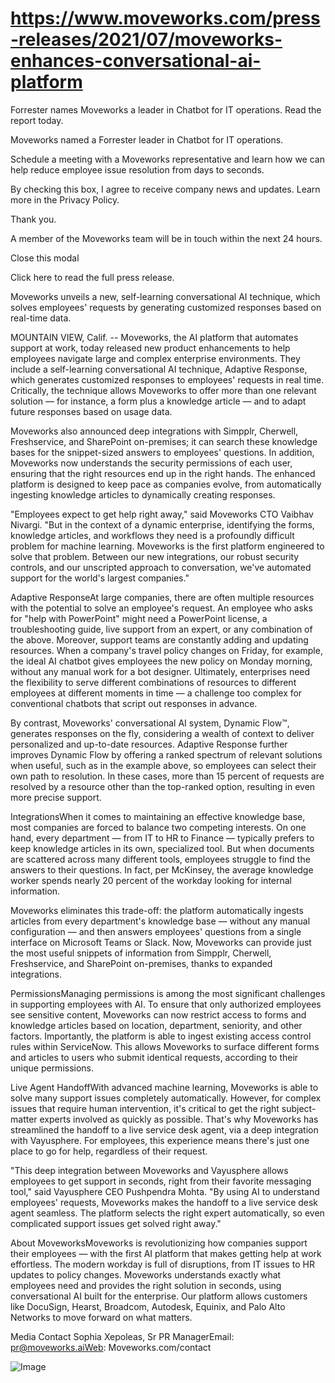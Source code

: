 # https://www.moveworks.com/press-releases/2021/07/moveworks-enhances-conversational-ai-platform

Forrester names Moveworks a leader in Chatbot for IT operations. Read the report today.

Moveworks named a Forrester leader in Chatbot for IT operations. 

Schedule a meeting with a Moveworks representative and learn how we can help reduce employee issue resolution from days to seconds.

By checking this box, I agree to receive company news and updates. Learn more in the Privacy Policy.

Thank you.

A member of the Moveworks team will be in touch within the next 24 hours.



  Close this modal
  


Click here to read the full press release.

Moveworks unveils a new, self-learning conversational AI technique, which solves employees' requests by generating customized responses based on real-time data.

MOUNTAIN VIEW, Calif. -- Moveworks, the AI platform that automates support at work, today released new product enhancements to help employees navigate large and complex enterprise environments. They include a self-learning conversational AI technique, Adaptive Response, which generates customized responses to employees' requests in real time. Critically, the technique allows Moveworks to offer more than one relevant solution — for instance, a form plus a knowledge article — and to adapt future responses based on usage data.

Moveworks also announced deep integrations with Simpplr, Cherwell, Freshservice, and SharePoint on-premises; it can search these knowledge bases for the snippet-sized answers to employees' questions. In addition, Moveworks now understands the security permissions of each user, ensuring that the right resources end up in the right hands. The enhanced platform is designed to keep pace as companies evolve, from automatically ingesting knowledge articles to dynamically creating responses.

"Employees expect to get help right away," said Moveworks CTO Vaibhav Nivargi. "But in the context of a dynamic enterprise, identifying the forms, knowledge articles, and workflows they need is a profoundly difficult problem for machine learning. Moveworks is the first platform engineered to solve that problem. Between our new integrations, our robust security controls, and our unscripted approach to conversation, we've automated support for the world's largest companies."

Adaptive ResponseAt large companies, there are often multiple resources with the potential to solve an employee's request. An employee who asks for "help with PowerPoint" might need a PowerPoint license, a troubleshooting guide, live support from an expert, or any combination of the above. Moreover, support teams are constantly adding and updating resources. When a company's travel policy changes on Friday, for example, the ideal AI chatbot gives employees the new policy on Monday morning, without any manual work for a bot designer. Ultimately, enterprises need the flexibility to serve different combinations of resources to different employees at different moments in time — a challenge too complex for conventional chatbots that script out responses in advance. 

By contrast, Moveworks' conversational AI system, Dynamic Flow™, generates responses on the fly, considering a wealth of context to deliver personalized and up-to-date resources. Adaptive Response further improves Dynamic Flow by offering a ranked spectrum of relevant solutions when useful, such as in the example above, so employees can select their own path to resolution. In these cases, more than 15 percent of requests are resolved by a resource other than the top-ranked option, resulting in even more precise support.

IntegrationsWhen it comes to maintaining an effective knowledge base, most companies are forced to balance two competing interests. On one hand, every department — from IT to HR to Finance — typically prefers to keep knowledge articles in its own, specialized tool. But when documents are scattered across many different tools, employees struggle to find the answers to their questions. In fact, per McKinsey, the average knowledge worker spends nearly 20 percent of the workday looking for internal information.

Moveworks eliminates this trade-off: the platform automatically ingests articles from every department's knowledge base — without any manual configuration — and then answers employees' questions from a single interface on Microsoft Teams or Slack. Now, Moveworks can provide just the most useful snippets of information from Simpplr, Cherwell, Freshservice, and SharePoint on-premises, thanks to expanded integrations.

PermissionsManaging permissions is among the most significant challenges in supporting employees with AI. To ensure that only authorized employees see sensitive content, Moveworks can now restrict access to forms and knowledge articles based on location, department, seniority, and other factors. Importantly, the platform is able to ingest existing access control rules within ServiceNow. This allows Moveworks to surface different forms and articles to users who submit identical requests, according to their unique permissions.

Live Agent HandoffWith advanced machine learning, Moveworks is able to solve many support issues completely automatically. However, for complex issues that require human intervention, it's critical to get the right subject-matter experts involved as quickly as possible. That's why Moveworks has streamlined the handoff to a live service desk agent, via a deep integration with Vayusphere. For employees, this experience means there's just one place to go for help, regardless of their request.

"This deep integration between Moveworks and Vayusphere allows employees to get support in seconds, right from their favorite messaging tool," said Vayusphere CEO Pushpendra Mohta. "By using AI to understand employees' requests, Moveworks makes the handoff to a live service desk agent seamless. The platform selects the right expert automatically, so even complicated support issues get solved right away."

About MoveworksMoveworks is revolutionizing how companies support their employees — with the first AI platform that makes getting help at work effortless. The modern workday is full of disruptions, from IT issues to HR updates to policy changes. Moveworks understands exactly what employees need and provides the right solution in seconds, using conversational AI built for the enterprise. Our platform allows customers like DocuSign, Hearst, Broadcom, Autodesk, Equinix, and Palo Alto Networks to move forward on what matters.

Media Contact Sophia Xepoleas, Sr PR ManagerEmail: pr@moveworks.aiWeb: Moveworks.com/contact 



![Image](https://www.moveworks.com/hubfs/img/site/qr-demo.png)
